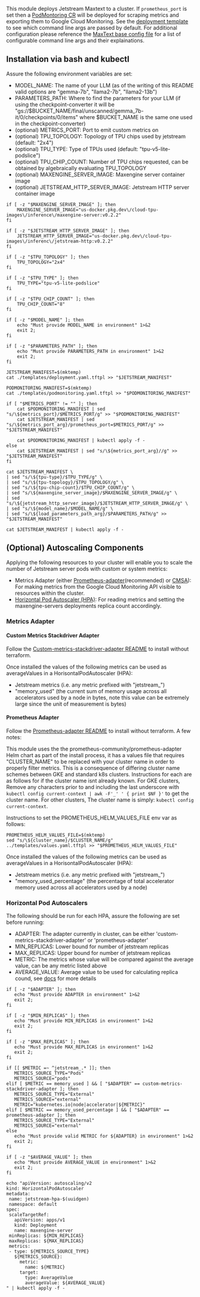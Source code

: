 This module deploys Jetstream Maxtext to a cluster. If `prometheus_port` is set then a [PodMontoring CR](https://cloud.google.com/stackdriver/docs/managed-prometheus/setup-managed#gmp-pod-monitoring) will be deployed for scraping metrics and exporting them to Google Cloud Monitoring. See the [deployment template](./templates/deployment.yaml.tftpl) to see which command line args are passed by default. For additional configuration please reference the [MaxText base config file](https://github.com/google/maxtext/blob/main/MaxText/configs/base.yml) for a list of configurable command line args and their explainations.

## Installation via bash and kubectl

Assure the following environment variables are set:
   - MODEL_NAME: The name of your LLM (as of the writing of this README valid options are "gemma-7b", "llama2-7b", "llama2-13b")
   - PARAMETERS_PATH: Where to find the parameters for your LLM (if using the checkpoint-converter it will be "gs:\/\/$BUCKET_NAME\/final\/unscanned\/gemma_7b-it\/0\/checkpoints\/0\/items" where $BUCKET_NAME is the same one used in the checkpoint-converter)
   - (optional) METRICS_PORT: Port to emit custom metrics on
   - (optional) TPU_TOPOLOGY: Topology of TPU chips used by jetstream (default: "2x4")
   - (optional) TPU_TYPE: Type of TPUs used (default: "tpu-v5-lite-podslice")
   - (optional) TPU_CHIP_COUNT: Number of TPU chips requested, can be obtained by algebraically evaluating TPU_TOPOLOGY
   - (optional) MAXENGINE_SERVER_IMAGE: Maxengine server container image
   - (optional) JETSTREAM_HTTP_SERVER_IMAGE: Jetstream HTTP server container image

```
if [ -z "$MAXENGINE_SERVER_IMAGE" ]; then
    MAXENGINE_SERVER_IMAGE="us-docker.pkg.dev\/cloud-tpu-images\/inference\/maxengine-server:v0.2.2"
fi

if [ -z "$JETSTREAM_HTTP_SERVER_IMAGE" ]; then
    JETSTREAM_HTTP_SERVER_IMAGE="us-docker.pkg.dev\/cloud-tpu-images\/inferenc\/jetstream-http:v0.2.2"
fi

if [ -z "$TPU_TOPOLOGY" ]; then
    TPU_TOPOLOGY="2x4"
fi

if [ -z "$TPU_TYPE" ]; then
    TPU_TYPE="tpu-v5-lite-podslice"
fi

if [ -z "$TPU_CHIP_COUNT" ]; then
    TPU_CHIP_COUNT="8"
fi

if [ -z "$MODEL_NAME" ]; then
    echo "Must provide MODEL_NAME in environment" 1>&2
    exit 2;
fi

if [ -z "$PARAMETERS_PATH" ]; then
    echo "Must provide PARAMETERS_PATH in environment" 1>&2
    exit 2;
fi

JETSTREAM_MANIFEST=$(mktemp)
cat ./templates/deployment.yaml.tftpl >> "$JETSTREAM_MANIFEST"

PODMONITORING_MANIFEST=$(mktemp)
cat ./templates/podmonitoring.yaml.tftpl >> "$PODMONITORING_MANIFEST"

if [ "$METRICS_PORT" != "" ]; then
    cat $PODMONITORING_MANIFEST | sed "s/\${metrics_port}/$METRICS_PORT/g" >> "$PODMONITORING_MANIFEST"
    cat $JETSTREAM_MANIFEST | sed "s/\${metrics_port_arg}/prometheus_port=$METRICS_PORT/g" >> "$JETSTREAM_MANIFEST"
    
    cat $PODMONITORING_MANIFEST | kubectl apply -f -
else
    cat $JETSTREAM_MANIFEST | sed "s/\${metrics_port_arg}//g" >> "$JETSTREAM_MANIFEST"
fi

cat $JETSTREAM_MANIFEST \
| sed "s/\${tpu-type}/$TPU_TYPE/g" \
| sed "s/\${tpu-topology}/$TPU_TOPOLOGY/g" \
| sed "s/\${tpu-chip-count}/$TPU_CHIP_COUNT/g" \
| sed "s/\${maxengine_server_image}/$MAXENGINE_SERVER_IMAGE/g" \
| sed "s/\${jetstream_http_server_image}/$JETSTREAM_HTTP_SERVER_IMAGE/g" \
| sed "s/\${model_name}/$MODEL_NAME/g" \
| sed "s/\${load_parameters_path_arg}/$PARAMETERS_PATH/g" >> "$JETSTREAM_MANIFEST"

cat $JETSTREAM_MANIFEST | kubectl apply -f -
```
## (Optional) Autoscaling Components

Applying the following resources to your cluster will enable you to scale the number of Jetstream server pods with custom or system metrics:
 - Metrics Adapter (either [Prometheus-adapter](https://github.com/kubernetes-sigs/prometheus-adapter)(recommended) or [CMSA](https://github.com/GoogleCloudPlatform/k8s-stackdriver/tree/master/custom-metrics-stackdriver-adapter)): For making metrics from the Google Cloud Monitoring API visible to resources within the cluster.
 - [Horizontal Pod Autoscaler (HPA)](https://kubernetes.io/docs/tasks/run-application/horizontal-pod-autoscale/): For reading metrics and setting the maxengine-servers deployments replica count accordingly.

### Metrics Adapter

#### Custom Metrics Stackdriver Adapter

Follow the [Custom-metrics-stackdriver-adapter README](https://github.com/GoogleCloudPlatform/ai-on-gke/tree/main/modules/custom-metrics-stackdriver-adapter/README.md) to install without terraform.

Once installed the values of the following metrics can be used as averageValues in a HorisontalPodAutoscaler (HPA):
  - Jetstream metrics (i.e. any metric prefixed with "jetstream_")
  - "memory_used" (the current sum of memory usage across all accelerators used by a node in bytes, note this value can be extremely large since the unit of measurement is bytes)

#### Prometheus Adapter

Follow the [Prometheus-adapter README](https://github.com/GoogleCloudPlatform/ai-on-gke/tree/main/modules/prometheus-adapter/README.md) to install without terraform. A few notes:

This module uses the the prometheus-community/prometheus-adapter Helm chart as part of the install process, it has a values file that requires "CLUSTER_NAME" to be replaced with your cluster name in order to properly filter metrics. This is a consequence of differing cluster name schemes between GKE and standard k8s clusters. Instructions for each are as follows for if the cluster name isnt already known. For GKE clusters, Remove any characters prior to and including the last underscore with `kubectl config current-context | awk -F'_' ' { print $NF }'` to get the cluster name. For other clusters, The cluster name is simply: `kubectl config current-context`.

Instructions to set the PROMETHEUS_HELM_VALUES_FILE env var as follows:

```
PROMETHEUS_HELM_VALUES_FILE=$(mktemp)
sed "s/\${cluster_name}/$CLUSTER_NAME/g" ../templates/values.yaml.tftpl >> "$PROMETHEUS_HELM_VALUES_FILE"
```

Once installed the values of the following metrics can be used as averageValues in a HorisontalPodAutoscaler (HPA):
  - Jetstream metrics (i.e. any metric prefixed with "jetstream_")
  - "memory_used_percentage" (the percentage of total accelerator memory used across all accelerators used by a node)

### Horizontal Pod Autoscalers

The following should be run for each HPA, assure the following are set before running:
 - ADAPTER: The adapter currently in cluster, can be either 'custom-metrics-stackdriver-adapter' or 'prometheus-adapter'
 - MIN_REPLICAS: Lower bound for number of jetstream replicas
 - MAX_REPLICAS: Upper bound for number of jetstream replicas
 - METRIC: The metrics whose value will be compared against the average value, can be any metric listed above
 - AVERAGE_VALUE: Average value to be used for calculating replica cound, see [docs](https://kubernetes.io/docs/tasks/run-application/horizontal-pod-autoscale/#algorithm-details) for more details
 
 ```
if [ -z "$ADAPTER" ]; then
    echo "Must provide ADAPTER in environment" 1>&2
    exit 2;
fi

if [ -z "$MIN_REPLICAS" ]; then
    echo "Must provide MIN_REPLICAS in environment" 1>&2
    exit 2;
fi

if [ -z "$MAX_REPLICAS" ]; then
    echo "Must provide MAX_REPLICAS in environment" 1>&2
    exit 2;
fi

if [[ $METRIC =~ ^jetstream_.* ]]; then
    METRICS_SOURCE_TYPE="Pods"
    METRICS_SOURCE="pods"
elif [ $METRIC == memory_used ] && [ "$ADAPTER" == custom-metrics-stackdriver-adapter ]; then
    METRICS_SOURCE_TYPE="External"
    METRICS_SOURCE="external"
    METRIC="kubernetes.io|node|accelerator|${METRIC}"
elif [ $METRIC == memory_used_percentage ] && [ "$ADAPTER" == prometheus-adapter ]; then
    METRICS_SOURCE_TYPE="External"
    METRICS_SOURCE="external"
else
    echo "Must provide valid METRIC for ${ADAPTER} in environment" 1>&2
    exit 2;
fi

if [ -z "$AVERAGE_VALUE" ]; then
    echo "Must provide AVERAGE_VALUE in environment" 1>&2
    exit 2;
fi

echo "apiVersion: autoscaling/v2
kind: HorizontalPodAutoscaler
metadata:
  name: jetstream-hpa-$(uuidgen)
  namespace: default
spec:
  scaleTargetRef:
    apiVersion: apps/v1
    kind: Deployment
    name: maxengine-server
  minReplicas: ${MIN_REPLICAS}
  maxReplicas: ${MAX_REPLICAS}
  metrics:
  - type: ${METRICS_SOURCE_TYPE}
    ${METRICS_SOURCE}:
      metric:
        name: ${METRIC}
      target:
        type: AverageValue
        averageValue: ${AVERAGE_VALUE}
" | kubectl apply -f -
 ```
